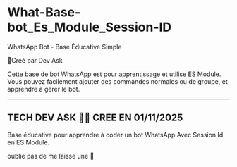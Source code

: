 # What-Base-bot_Es_Module_Session-ID

WhatsApp Bot - Base Éducative Simple

🍷Créé par Dev Ask

Cette base de bot WhatsApp est pour apprentissage et utilise ES Module. Vous pouvez facilement ajouter des commandes normales ou de groupe, et apprendre à gérer le bot.


---
TECH DEV ASK 🍹🫡 CREE EN 01/11/2025
---

Base éducative pour apprendre à coder un bot WhatsApp Avec Session Id en ES Module.

oublie pas de me laisse une 🌟

